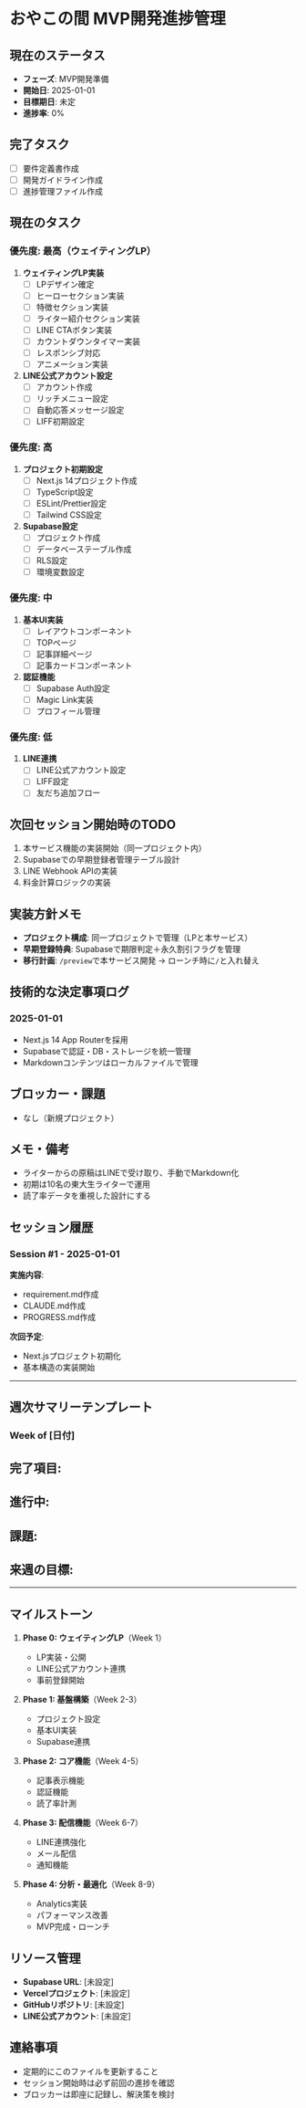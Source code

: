 # おやこの間 MVP開発進捗管理

## 現在のステータス
- **フェーズ**: MVP開発準備
- **開始日**: 2025-01-01
- **目標期日**: 未定
- **進捗率**: 0%

## 完了タスク
- [ ] 要件定義書作成
- [ ] 開発ガイドライン作成
- [ ] 進捗管理ファイル作成

## 現在のタスク
### 優先度: 最高（ウェイティングLP）
1. **ウェイティングLP実装**
   - [ ] LPデザイン確定
   - [ ] ヒーローセクション実装
   - [ ] 特徴セクション実装
   - [ ] ライター紹介セクション実装
   - [ ] LINE CTAボタン実装
   - [ ] カウントダウンタイマー実装
   - [ ] レスポンシブ対応
   - [ ] アニメーション実装

2. **LINE公式アカウント設定**
   - [ ] アカウント作成
   - [ ] リッチメニュー設定
   - [ ] 自動応答メッセージ設定
   - [ ] LIFF初期設定

### 優先度: 高
1. **プロジェクト初期設定**
   - [ ] Next.js 14プロジェクト作成
   - [ ] TypeScript設定
   - [ ] ESLint/Prettier設定
   - [ ] Tailwind CSS設定

2. **Supabase設定**
   - [ ] プロジェクト作成
   - [ ] データベーステーブル作成
   - [ ] RLS設定
   - [ ] 環境変数設定

### 優先度: 中
1. **基本UI実装**
   - [ ] レイアウトコンポーネント
   - [ ] TOPページ
   - [ ] 記事詳細ページ
   - [ ] 記事カードコンポーネント

2. **認証機能**
   - [ ] Supabase Auth設定
   - [ ] Magic Link実装
   - [ ] プロフィール管理

### 優先度: 低
1. **LINE連携**
   - [ ] LINE公式アカウント設定
   - [ ] LIFF設定
   - [ ] 友だち追加フロー

## 次回セッション開始時のTODO
1. 本サービス機能の実装開始（同一プロジェクト内）
2. Supabaseでの早期登録者管理テーブル設計
3. LINE Webhook APIの実装
4. 料金計算ロジックの実装

## 実装方針メモ
- **プロジェクト構成**: 同一プロジェクトで管理（LPと本サービス）
- **早期登録特典**: Supabaseで期限判定＋永久割引フラグを管理
- **移行計画**: `/preview`で本サービス開発 → ローンチ時に`/`と入れ替え

## 技術的な決定事項ログ

### 2025-01-01
- Next.js 14 App Routerを採用
- Supabaseで認証・DB・ストレージを統一管理
- Markdownコンテンツはローカルファイルで管理

## ブロッカー・課題
- なし（新規プロジェクト）

## メモ・備考
- ライターからの原稿はLINEで受け取り、手動でMarkdown化
- 初期は10名の東大生ライターで運用
- 読了率データを重視した設計にする

## セッション履歴

### Session #1 - 2025-01-01
**実施内容**:
- requirement.md作成
- CLAUDE.md作成
- PROGRESS.md作成

**次回予定**:
- Next.jsプロジェクト初期化
- 基本構造の実装開始

---

## 週次サマリーテンプレート
### Week of [日付]
**完了項目**:
- 

**進行中**:
- 

**課題**:
- 

**来週の目標**:
- 

---

## マイルストーン
1. **Phase 0: ウェイティングLP**（Week 1）
   - LP実装・公開
   - LINE公式アカウント連携
   - 事前登録開始

2. **Phase 1: 基盤構築**（Week 2-3）
   - プロジェクト設定
   - 基本UI実装
   - Supabase連携

3. **Phase 2: コア機能**（Week 4-5）
   - 記事表示機能
   - 認証機能
   - 読了率計測

4. **Phase 3: 配信機能**（Week 6-7）
   - LINE連携強化
   - メール配信
   - 通知機能

5. **Phase 4: 分析・最適化**（Week 8-9）
   - Analytics実装
   - パフォーマンス改善
   - MVP完成・ローンチ

## リソース管理
- **Supabase URL**: [未設定]
- **Vercelプロジェクト**: [未設定]
- **GitHubリポジトリ**: [未設定]
- **LINE公式アカウント**: [未設定]

## 連絡事項
- 定期的にこのファイルを更新すること
- セッション開始時は必ず前回の進捗を確認
- ブロッカーは即座に記録し、解決策を検討